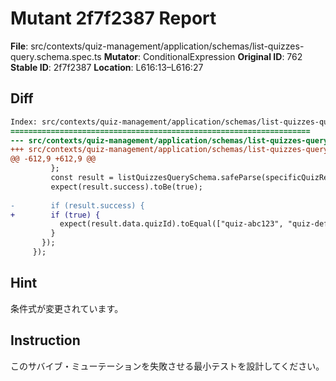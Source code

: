 # Mutant 2f7f2387 Report

**File**: src/contexts/quiz-management/application/schemas/list-quizzes-query.schema.spec.ts
**Mutator**: ConditionalExpression
**Original ID**: 762
**Stable ID**: 2f7f2387
**Location**: L616:13–L616:27

## Diff

```diff
Index: src/contexts/quiz-management/application/schemas/list-quizzes-query.schema.spec.ts
===================================================================
--- src/contexts/quiz-management/application/schemas/list-quizzes-query.schema.spec.ts	original
+++ src/contexts/quiz-management/application/schemas/list-quizzes-query.schema.spec.ts	mutated #762
@@ -612,9 +612,9 @@
         };
         const result = listQuizzesQuerySchema.safeParse(specificQuizRequest);
         expect(result.success).toBe(true);
 
-        if (result.success) {
+        if (true) {
           expect(result.data.quizId).toEqual(["quiz-abc123", "quiz-def456"]);
         }
       });
     });
```

## Hint

条件式が変更されています。

## Instruction

このサバイブ・ミューテーションを失敗させる最小テストを設計してください。
